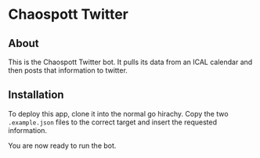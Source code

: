 # Chaospott Twitter

## About

This is the Chaospott Twitter bot.
It pulls its data from an ICAL calendar and then posts that information to twitter.

## Installation

To deploy this app, clone it into the normal go hirachy.
Copy the two `.example.json` files to the correct target and insert the requested information.

You are now ready to run the bot.
